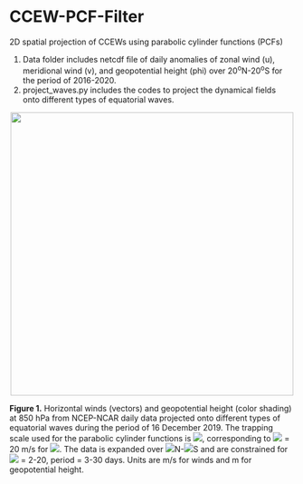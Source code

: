 # CCEW-PCF-Filter
2D spatial projection of CCEWs using parabolic cylinder functions (PCFs)

1. Data folder includes netcdf file of daily anomalies of zonal wind (u), meridional wind (v), and geopotential height (phi) over 20<sup>o</sup>N-20<sup>o</sup>S for the period of 2016-2020.
2. project_waves.py includes the codes to project the dynamical fields onto different types of equatorial waves.

<p align="center">
  <img src="https://github.com/sandrolubis/CCEW-PCF-Filter/blob/main/snapshot_waves_20191216.png" width="500">
</p>

**Figure 1.** Horizontal winds (vectors) and geopotential height (color shading) at 850 hPa from NCEP-NCAR daily data projected onto different types of equatorial waves during the period of 16 December 2019. The trapping scale used for the parabolic cylinder functions is <img src="https://render.githubusercontent.com/render/math?math=y_{0}=\left(c/2\beta\right)^{1/2}=6^{\circ}">, corresponding to <img src="https://render.githubusercontent.com/render/math?math=c"> = 20 m/s for <img src="https://render.githubusercontent.com/render/math?math=\beta=2.3 \times 10^{-11}\ \textrm{m}^{-1}\ \textrm{s}^{-1}">. The data is expanded over <img src="https://render.githubusercontent.com/render/math?math=20^{\circ}">N-<img src="https://render.githubusercontent.com/render/math?math=20^{\circ}">S and are constrained for <img src="https://render.githubusercontent.com/render/math?math=k"> = 2-20, period = 3-30 days. Units are m/s for winds and m for geopotential height.
